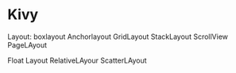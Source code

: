 # Kivy

Layout:
    boxlayout
    Anchorlayout
    GridLayout
    StackLayout
    ScrollView
    PageLAyout
    
Float Layout
RelativeLAyour
ScatterLAyout



    
